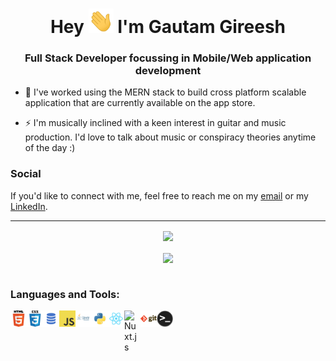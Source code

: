 <h1 align="center">Hey <img src="Hi.gif" width="40px" /> I'm Gautam Gireesh</h1>
<h3 align="center">Full Stack Developer focussing in Mobile/Web application development </h3>

- 🔭 I've worked using the MERN stack to build cross platform scalable application that are currently available on the app store.

- ⚡ I'm musically inclined with a keen interest in guitar and music production. I'd love to talk about music or conspiracy theories anytime of the day :)

### Social
If you'd like to connect with me, feel free to reach me on my [email](gautam.gireesh@mail.utoronto.ca) or my [LinkedIn](https://www.linkedin.com/in/gautamgireesh/).

<hr />
<div align="center">
  <img align="center" src="https://github-readme-stats.vercel.app/api?username=gautamgireesh&show_icons=true&theme=radical&hide_border=true">
  <br/>
    <br />
  <img align="center" src="https://github-readme-stats.codestackr.vercel.app/api/top-langs?username=gautamgireesh&layout=compact&show_icons=true&theme=radical&hide_border=true" />
  <br/>
   <br/>
</div>

### Languages and Tools:

<img align="left" alt="HTML5" width="26px" src="https://raw.githubusercontent.com/github/explore/80688e429a7d4ef2fca1e82350fe8e3517d3494d/topics/html/html.png" />
<img align="left" alt="CSS3" width="26px" src="https://raw.githubusercontent.com/github/explore/80688e429a7d4ef2fca1e82350fe8e3517d3494d/topics/css/css.png" />
<img align="left" alt="SQL" width="26px" src="https://raw.githubusercontent.com/github/explore/80688e429a7d4ef2fca1e82350fe8e3517d3494d/topics/sql/sql.png" />
<img align="left" alt="JavaScript" width="26px" src="https://raw.githubusercontent.com/github/explore/80688e429a7d4ef2fca1e82350fe8e3517d3494d/topics/javascript/javascript.png" />
<img align="left" alt="Python" width="26px" src="https://raw.githubusercontent.com/github/explore/80688e429a7d4ef2fca1e82350fe8e3517d3494d/topics/java/java.png" />
<img align="left" alt="Java" width="26px" src="https://raw.githubusercontent.com/github/explore/80688e429a7d4ef2fca1e82350fe8e3517d3494d/topics/python/python.png" />
<img align="left" alt="React" width="26px" src="https://raw.githubusercontent.com/github/explore/80688e429a7d4ef2fca1e82350fe8e3517d3494d/topics/react/react.png" />
<img align="left" alt="Nuxt.js" width="26px" src="https://camo.githubusercontent.com/06b2f979b4fbab8f1822cab69783700f0afa1f90/68747470733a2f2f6e7578746a732e6f72672f6d6574615f3430302e706e67" />
<img align="left" alt="Git" width="26px" src="https://raw.githubusercontent.com/github/explore/80688e429a7d4ef2fca1e82350fe8e3517d3494d/topics/git/git.png" />
<img align="left" alt="Terminal" width="26px" src="https://raw.githubusercontent.com/github/explore/80688e429a7d4ef2fca1e82350fe8e3517d3494d/topics/terminal/terminal.png" />
